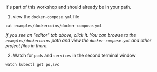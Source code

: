 It's part of this workshop and should already be in your path.


1. view the `docker-compose.yml` file

```execute
cat examples/dockercoins/docker-compose.yml
```

*If you see an "editor" tab above, click it. You can browse to the `examples/dockercoins` path and view the `docker-compose.yml` and other project files in there.*

2. Watch for `pods` and `services` in the second terminal window

```execute-2
watch kubectl get po,svc
```